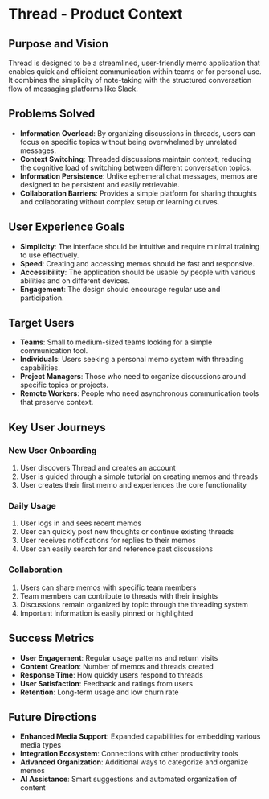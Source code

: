 # Thread - Product Context

## Purpose and Vision
Thread is designed to be a streamlined, user-friendly memo application that enables quick and efficient communication within teams or for personal use. It combines the simplicity of note-taking with the structured conversation flow of messaging platforms like Slack.

## Problems Solved
- **Information Overload**: By organizing discussions in threads, users can focus on specific topics without being overwhelmed by unrelated messages.
- **Context Switching**: Threaded discussions maintain context, reducing the cognitive load of switching between different conversation topics.
- **Information Persistence**: Unlike ephemeral chat messages, memos are designed to be persistent and easily retrievable.
- **Collaboration Barriers**: Provides a simple platform for sharing thoughts and collaborating without complex setup or learning curves.

## User Experience Goals
- **Simplicity**: The interface should be intuitive and require minimal training to use effectively.
- **Speed**: Creating and accessing memos should be fast and responsive.
- **Accessibility**: The application should be usable by people with various abilities and on different devices.
- **Engagement**: The design should encourage regular use and participation.

## Target Users
- **Teams**: Small to medium-sized teams looking for a simple communication tool.
- **Individuals**: Users seeking a personal memo system with threading capabilities.
- **Project Managers**: Those who need to organize discussions around specific topics or projects.
- **Remote Workers**: People who need asynchronous communication tools that preserve context.

## Key User Journeys

### New User Onboarding
1. User discovers Thread and creates an account
2. User is guided through a simple tutorial on creating memos and threads
3. User creates their first memo and experiences the core functionality

### Daily Usage
1. User logs in and sees recent memos
2. User can quickly post new thoughts or continue existing threads
3. User receives notifications for replies to their memos
4. User can easily search for and reference past discussions

### Collaboration
1. Users can share memos with specific team members
2. Team members can contribute to threads with their insights
3. Discussions remain organized by topic through the threading system
4. Important information is easily pinned or highlighted

## Success Metrics
- **User Engagement**: Regular usage patterns and return visits
- **Content Creation**: Number of memos and threads created
- **Response Time**: How quickly users respond to threads
- **User Satisfaction**: Feedback and ratings from users
- **Retention**: Long-term usage and low churn rate

## Future Directions
- **Enhanced Media Support**: Expanded capabilities for embedding various media types
- **Integration Ecosystem**: Connections with other productivity tools
- **Advanced Organization**: Additional ways to categorize and organize memos
- **AI Assistance**: Smart suggestions and automated organization of content
